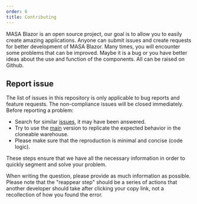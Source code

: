 ```yaml
---
order: 6
title: Contributing
---
```


MASA Blazor is an open source project, our goal is to allow you to easily create amazing applications. Anyone can submit issues and create requests for better development of MASA Blazor. Many times, you will encounter some problems that can be improved. Maybe it is a bug or you have better ideas about the use and function of the components. All can be raised on Github. 

## Report issue

The list of issues in this repository is only applicable to bug reports and feature requests. The non-compliance issues will be closed immediately. Before reporting a problem:

- Search for similar [issues](https://github.com/BlazorComponent/Masa.Blazor/issues), it may have been answered.
- Try to use the [main](https://github.com/BlazorComponent/Masa.Blazor) version to replicate the expected behavior in the cloneable warehouse.
- Please make sure that the reproduction is minimal and concise (code logic).

These steps ensure that we have all the necessary information in order to quickly segment and solve your problem.

When writing the question, please provide as much information as possible. Please note that the "reappear step" should be a series of actions that another developer should take after clicking your copy link, not a recollection of how you found the error. 